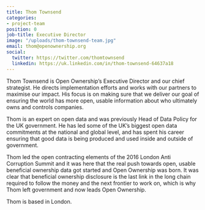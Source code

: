 ```yaml
---
title: Thom Townsend
categories:
- project-team
position: 0
job-title: Executive Director
image: "/uploads/thom-townsend-team.jpg"
email: thom@openownership.org
social:
  twitter: https://twitter.com/thomtownsend
  linkedin: https://uk.linkedin.com/in/thom-townsend-64637a18
---
```


Thom Townsend is Open Ownership’s Executive Director and our chief strategist. He directs implementation efforts and works with our partners to maximise our impact. His focus is on making sure that we deliver our goal of ensuring the world has more open, usable information about who ultimately owns and controls companies.

Thom is an expert on open data and was previously Head of Data Policy for the UK government. He has led some of the UK’s biggest open data commitments at the national and global level, and has spent his career ensuring that good data is being produced and used inside and outside of government.

Thom led the open contracting elements of the 2016 London Anti Corruption Summit and it was here that the real push towards open, usable beneficial ownership data got started and Open Ownership was born. It was clear that beneficial ownership disclosure is the last link in the long chain required to follow the money and the next frontier to work on, which is why Thom left government and now leads Open Ownership.

Thom is based in London.
